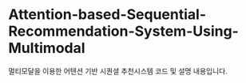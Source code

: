 # Attention-based-Sequential-Recommendation-System-Using-Multimodal
멀티모달을 이용한 어텐션 기반 시퀀셜 추천시스템 코드 및 설명 내용입니다.
